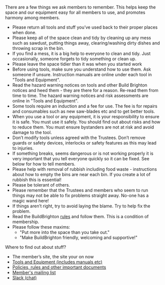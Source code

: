 There are a few things we ask members to remember. This helps keep the space and our equipment easy for all members to use, and promotes harmony among members.

- Please return all tools and stuff you’ve used back to their proper places when done.
- Please keep all of the space clean and tidy by cleaning up any mess such as sawdust, putting things away, clearing/washing dirty dishes and throwing scrap in the bin.
- If you find a mess, it is a big help to everyone to clean and tidy. Just occasionally, someone forgets to tidy something or clean up.
- Please leave the space tidier than it was when you started work
- Before using tools, make sure you understand how to use them. Ask someone if unsure. Instruction manuals are online under each tool in "Tools and Equipment".
- Read the hazard warning notices on tools and other Build Brighton notices and heed them - they are there for a reason. Re-read them from time to time. The hazard warning notices and risk assessments are online in "Tools and Equipment".
- Some tools require an induction and a fee for use. The fee is for repairs and consumables such as new saw-blades etc and to get better tools.
- When you use a tool or any equipment, it is your responsibility to ensure it is safe. You must use it safely. You should find out about risks and how to reduce them. You must ensure bystanders are not at risk and avoid damage to the tool.
- Don’t modify tools unless agreed with the Trustees. Don’t remove guards or safety devices, interlocks or safety features as this may lead to injuries.
- If something breaks, seems dangerous or is not working properly it is very important that you tell everyone quickly so it can be fixed. See below for how to tell members.
- Please help with removal of rubbish including food waste - instructions about how to empty the bins are near each bin. If you create a lot of rubbish this is essential!
- Please be tolerant of others.
- Please remember that the Trustees and members who seem to run things may not be able to fix problems straight away. No-one has a magic wand here!
- If things aren’t right, try to avoid laying the blame. Try to help fix the problem.
- Read the BuildBrighton [rules](https://bbms.buildbrighton.com/resources/policy/rules) and follow them. This is a condition of membership.
- Please follow these maxims:
	- "Put more into the space than you take out."
	- "Make BuildBrighton friendly, welcoming and supportive!"

Where to find out about stuff?

- The member’s site, the site your on now
- [Tools and Equipment (includes manuals etc)](https://bbms.buildbrighton.com/equipment)
- [Policies, rules and other important documents](https://bbms.buildbrighton.com/resources)
- [Member's mailing list](https://groups.google.com/forum/#!forum/brighton-hackspace-members)
- [Slack (chat)](https://bbms.buildbrighton.com/resources)